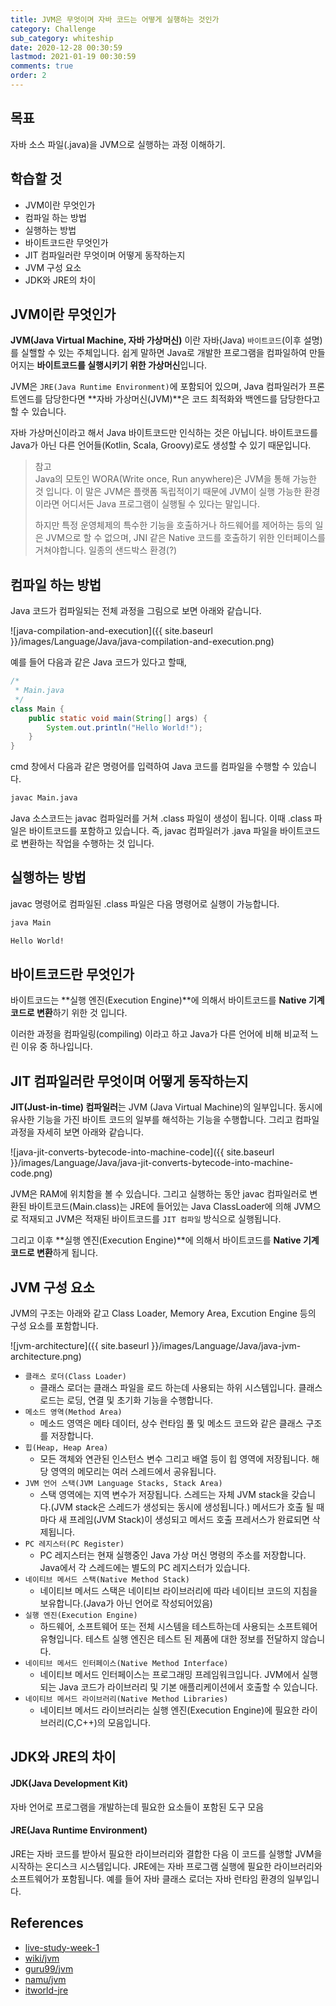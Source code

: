 ```yaml
---
title: JVM은 무엇이며 자바 코드는 어떻게 실행하는 것인가
category: Challenge
sub_category: whiteship
date: 2020-12-28 00:30:59
lastmod: 2021-01-19 00:30:59
comments: true
order: 2
---
```


## 목표
자바 소스 파일(.java)을 JVM으로 실행하는 과정 이해하기.

## 학습할 것
* JVM이란 무엇인가
* 컴파일 하는 방법
* 실행하는 방법
* 바이트코드란 무엇인가
* JIT 컴파일러란 무엇이며 어떻게 동작하는지
* JVM 구성 요소
* JDK와 JRE의 차이


## JVM이란 무엇인가
**JVM(Java Virtual Machine, 자바 가상머신)** 이란 자바(Java) `바이트코드`(이후 설명)를 실핼할 수 있는 주체입니다. 쉽게 말하면 Java로 개발한 프로그램을 컴파일하여 만들어지는 **바이트코드를 실행시키기 위한 가상머신**입니다.

JVM은 `JRE(Java Runtime Environment)`에 포함되어 있으며, Java 컴파일러가 프론트엔드를 담당한다면 **자바 가상머신(JVM)**은 코드 최적화와 백엔드를 담당한다고 할 수 있습니다.

자바 가상머신이라고 해서 Java 바이트코드만 인식하는 것은 아닙니다. 바이트코드를 Java가 아닌 다른 언어들(Kotlin, Scala, Groovy)로도 생성할 수 있기 때문입니다.

> 참고 <br/>
> Java의 모토인 WORA(Write once, Run anywhere)은 JVM을 통해 가능한 것 입니다. 이 말은 JVM은 플랫폼 독립적이기 때문에 JVM이 실행 가능한 환경이라면 어디서든 Java 프로그램이 실행될 수 있다는 말입니다.
> 
> 하지만 특정 운영체제의 특수한 기능을 호출하거나 하드웨어를 제어하는 등의 일은 JVM으로 할 수 없으며, JNI 같은 Native 코드를 호출하기 위한 인터페이스를 거쳐야합니다. 일종의 샌드박스 환경(?)

## 컴파일 하는 방법
Java 코드가 컴파일되는 전체 과정을 그림으로 보면 아래와 같습니다.

![java-compilation-and-execution]({{ site.baseurl }}/images/Language/Java/java-compilation-and-execution.png)

예를 들어 다음과 같은 Java 코드가 있다고 할때,

```java
/*
 * Main.java 
 */
class Main {
    public static void main(String[] args) {
        System.out.println("Hello World!");
    }
}
```

cmd 창에서 다음과 같은 명령어를 입력하여 Java 코드를 컴파일을 수행할 수 있습니다.

```sh
javac Main.java
```

Java 소스코드는 javac 컴파일러를 거쳐 .class 파일이 생성이 됩니다. 이때 .class 파일은 바이트코드를 포함하고 있습니다. 즉, javac 컴파일러가 .java 파일을 바이트코드로 변환하는 작업을 수행하는 것 입니다.


## 실행하는 방법
javac 명령어로 컴파일된 .class 파일은 다음 명령어로 실행이 가능합니다.

```sh
java Main

Hello World!
```

## 바이트코드란 무엇인가
바이트코드는 **실행 엔진(Execution Engine)**에 의해서 바이트코드를 **Native 기계 코드로 변환**하기 위한 것 입니다.

이러한 과정을 컴파일링(compiling) 이라고 하고 Java가 다른 언어에 비해 비교적 느린 이유 중 하나입니다.

## JIT 컴파일러란 무엇이며 어떻게 동작하는지
**JIT(Just-in-time) 컴파일러**는 JVM (Java Virtual Machine)의 일부입니다. 동시에 유사한 기능을 가진 바이트 코드의 일부를 해석하는 기능을 수행합니다. 그리고 컴파일 과정을 자세히 보면 아래와 같습니다.

![java-jit-converts-bytecode-into-machine-code]({{ site.baseurl }}/images/Language/Java/java-jit-converts-bytecode-into-machine-code.png)

JVM은 RAM에 위치함을 볼 수 있습니다. 그리고 실행하는 동안 javac 컴파일러로 변환된 바이트코드(Main.class)는 JRE에 들어있는 Java ClassLoader에 의해 JVM으로 적재되고 JVM은 적재된 바이트코드를 `JIT 컴파일` 방식으로 실행됩니다.

그리고 이후 **실행 엔진(Execution Engine)**에 의해서 바이트코드를 **Native 기계 코드로 변환**하게 됩니다.

## JVM 구성 요소
JVM의 구조는 아래와 같고 Class Loader, Memory Area, Excution Engine 등의 구성 요소를 포함합니다.

![jvm-architecture]({{ site.baseurl }}/images/Language/Java/java-jvm-architecture.png)

* `클래스 로더(Class Loader)`
  + 클래스 로더는 클래스 파일을 로드 하는데 사용되는 하위 시스템입니다. 클래스 로드는 로딩, 연결 및 초기화 기능을 수행합니다.
* `메소드 영역(Method Area)`
  + 메소드 영역은 메타 데이터, 상수 런타임 풀 및 메소드 코드와 같은 클래스 구조를 저장합니다.
* `힙(Heap, Heap Area)`
  + 모든 객체와 연관된 인스턴스 변수 그리고 배열 등이 힙 영역에 저장됩니다. 해당 영역의 메모리는 여러 스레드에서 공유됩니다.
* `JVM 언어 스택(JVM Language Stacks, Stack Area)`
  + 스택 영역에는 지역 변수가 저장됩니다. 스레드는 자체 JVM stack을 갖습니다.(JVM stack은 스레드가 생성되는 동시에 생성됩니다.) 메서드가 호출 될 때 마다 새 프레임(JVM Stack)이 생성되고 메서드 호출 프레서스가 완료되면 삭제됩니다.
* `PC 레지스터(PC Register)`
  + PC 레지스터는 현재 실행중인 Java 가상 머신 명령의 주소를 저장합니다. Java에서 각 스레드에는 별도의 PC 레지스터가 있습니다.
* `네이티브 메서드 스택(Native Method Stack)`
  + 네이티브 메서드 스택은 네이티브 라이브러리에 따라 네이티브 코드의 지침을 보유합니다.(Java가 아닌 언어로 작성되어있음) 
* `실행 엔진(Execution Engine)`
  + 하드웨어, 소프트웨어 또는 전체 시스템을 테스트하는데 사용되는 소프트웨어 유형입니다. 테스트 실행 엔진은 테스트 된 제품에 대한 정보를 전달하지 않습니다.
* `네이티브 메서드 인터페이스(Native Method Interface)`
  + 네이티브 메서드 인터페이스는 프로그래밍 프레임워크입니다. JVM에서 실행되는 Java 코드가 라이브러리 및 기본 애플리케이션에서 호출할 수 있습니다. 
* `네이티브 메서드 라이브러리(Native Method Libraries)`
  + 네이티브 메서드 라이브러리는 실행 엔진(Execution Engine)에 필요한 라이브러리(C,C++)의 모음입니다.

## JDK와 JRE의 차이
#### JDK(Java Development Kit)
자바 언어로 프로그램을 개발하는데 필요한 요소들이 포함된 도구 모음

#### JRE(Java Runtime Environment)
JRE는 자바 코드를 받아서 필요한 라이브러리와 결합한 다음 이 코드를 실행할 JVM을 시작하는 온디스크 시스템입니다. JRE에는 자바 프로그램 실행에 필요한 라이브러리와 소프트웨어가 포함됩니다. 예를 들어 자바 클래스 로더는 자바 런타임 환경의 일부입니다.


## References
* [live-study-week-1](https://github.com/whiteship/live-study/issues/1)
* [wiki/jvm](https://ko.wikipedia.org/wiki/%EC%9E%90%EB%B0%94_%EA%B0%80%EC%83%81_%EB%A8%B8%EC%8B%A0)
* [guru99/jvm](https://www.guru99.com/java-virtual-machine-jvm.html)
* [namu/jvm](https://namu.wiki/w/%EC%9E%90%EB%B0%94%20%EA%B0%80%EC%83%81%20%EB%A8%B8%EC%8B%A0?from=Java%20Virtual%20Machine)
* [itworld-jre](https://www.itworld.co.kr/t/62076/%EA%B0%80%EC%83%81%ED%99%94/110768)